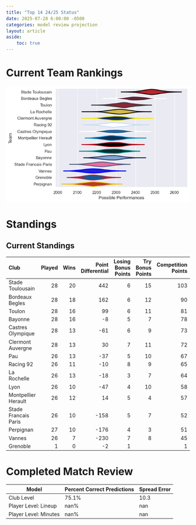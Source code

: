 ```yaml
---  
title: "Top 14 24/25 Status"  
date: 2025-07-28 6:00:00 -0500  
categories: model review projection  
layout: article  
aside:  
    toc: true  
---
```

# Current Team Rankings


![Club Rankings](plots/rankings_Top_14_2425.png)
# Standings

## Current Standings


| Club                 |   Played |   Wins |   Point Differential |   Losing Bonus Points |   Try Bonus Points |   Competition Points |
|:---------------------|---------:|-------:|---------------------:|----------------------:|-------------------:|---------------------:|
| Stade Toulousain     |       28 |     20 |                  442 |                     6 |                 15 |                  103 |
| Bordeaux Begles      |       28 |     18 |                  162 |                     6 |                 12 |                   90 |
| Toulon               |       28 |     16 |                   99 |                     6 |                 11 |                   81 |
| Bayonne              |       28 |     16 |                   -8 |                     5 |                  7 |                   78 |
| Castres Olympique    |       28 |     13 |                  -61 |                     6 |                  9 |                   73 |
| Clermont Auvergne    |       28 |     13 |                   30 |                     7 |                 11 |                   72 |
| Pau                  |       26 |     13 |                  -37 |                     5 |                 10 |                   67 |
| Racing 92            |       26 |     11 |                  -10 |                     8 |                  9 |                   65 |
| La Rochelle          |       26 |     13 |                  -18 |                     3 |                  7 |                   64 |
| Lyon                 |       26 |     10 |                  -47 |                     4 |                 10 |                   58 |
| Montpellier Herault  |       26 |     12 |                   14 |                     5 |                  4 |                   57 |
| Stade Francais Paris |       26 |     10 |                 -158 |                     5 |                  7 |                   52 |
| Perpignan            |       27 |     10 |                 -176 |                     4 |                  3 |                   51 |
| Vannes               |       26 |      7 |                 -230 |                     7 |                  8 |                   45 |
| Grenoble             |        1 |      0 |                   -2 |                     1 |                    |                    1 |



# Completed Match Review


| Model | Percent Correct Predictions | Spread Error |
| ------ | ------ | ------ |
| Club Level | 75.1% | 10.3 |
| Player Level: Lineup | nan% | nan |
| Player Level: Minutes | nan% | nan |

